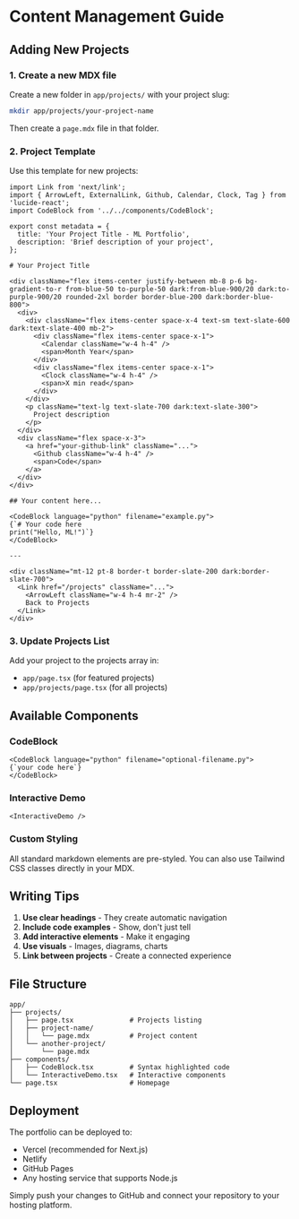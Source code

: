 # Content Management Guide

## Adding New Projects

### 1. Create a new MDX file
Create a new folder in `app/projects/` with your project slug:
```bash
mkdir app/projects/your-project-name
```

Then create a `page.mdx` file in that folder.

### 2. Project Template
Use this template for new projects:

```mdx
import Link from 'next/link';
import { ArrowLeft, ExternalLink, Github, Calendar, Clock, Tag } from 'lucide-react';
import CodeBlock from '../../components/CodeBlock';

export const metadata = {
  title: 'Your Project Title - ML Portfolio',
  description: 'Brief description of your project',
};

# Your Project Title

<div className="flex items-center justify-between mb-8 p-6 bg-gradient-to-r from-blue-50 to-purple-50 dark:from-blue-900/20 dark:to-purple-900/20 rounded-2xl border border-blue-200 dark:border-blue-800">
  <div>
    <div className="flex items-center space-x-4 text-sm text-slate-600 dark:text-slate-400 mb-2">
      <div className="flex items-center space-x-1">
        <Calendar className="w-4 h-4" />
        <span>Month Year</span>
      </div>
      <div className="flex items-center space-x-1">
        <Clock className="w-4 h-4" />
        <span>X min read</span>
      </div>
    </div>
    <p className="text-lg text-slate-700 dark:text-slate-300">
      Project description
    </p>
  </div>
  <div className="flex space-x-3">
    <a href="your-github-link" className="...">
      <Github className="w-4 h-4" />
      <span>Code</span>
    </a>
  </div>
</div>

## Your content here...

<CodeBlock language="python" filename="example.py">
{`# Your code here
print("Hello, ML!")`}
</CodeBlock>

---

<div className="mt-12 pt-8 border-t border-slate-200 dark:border-slate-700">
  <Link href="/projects" className="...">
    <ArrowLeft className="w-4 h-4 mr-2" />
    Back to Projects
  </Link>
</div>
```

### 3. Update Projects List
Add your project to the projects array in:
- `app/page.tsx` (for featured projects)
- `app/projects/page.tsx` (for all projects)

## Available Components

### CodeBlock
```tsx
<CodeBlock language="python" filename="optional-filename.py">
{`your code here`}
</CodeBlock>
```

### Interactive Demo
```tsx
<InteractiveDemo />
```

### Custom Styling
All standard markdown elements are pre-styled. You can also use Tailwind CSS classes directly in your MDX.

## Writing Tips

1. **Use clear headings** - They create automatic navigation
2. **Include code examples** - Show, don't just tell
3. **Add interactive elements** - Make it engaging
4. **Use visuals** - Images, diagrams, charts
5. **Link between projects** - Create a connected experience

## File Structure
```
app/
├── projects/
│   ├── page.tsx              # Projects listing
│   ├── project-name/
│   │   └── page.mdx          # Project content
│   └── another-project/
│       └── page.mdx
├── components/
│   ├── CodeBlock.tsx         # Syntax highlighted code
│   └── InteractiveDemo.tsx   # Interactive components
└── page.tsx                  # Homepage
```

## Deployment

The portfolio can be deployed to:
- Vercel (recommended for Next.js)
- Netlify
- GitHub Pages
- Any hosting service that supports Node.js

Simply push your changes to GitHub and connect your repository to your hosting platform.
